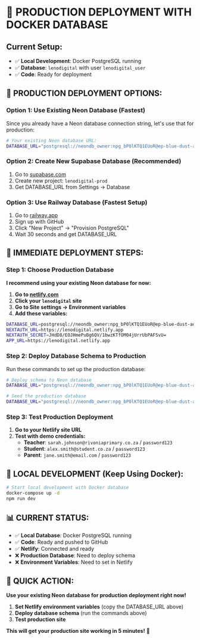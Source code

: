 # 🚀 PRODUCTION DEPLOYMENT WITH DOCKER DATABASE

## Current Setup:
- ✅ **Local Development**: Docker PostgreSQL running
- ✅ **Database**: `lenodigital` with user `lenodigital_user`
- ✅ **Code**: Ready for deployment

## 🎯 PRODUCTION DEPLOYMENT OPTIONS:

### Option 1: Use Existing Neon Database (Fastest)
Since you already have a Neon database connection string, let's use that for production:

```bash
# Your existing Neon database URL:
DATABASE_URL="postgresql://neondb_owner:npg_bP0lKTQ1EUoR@ep-blue-dust-adpzyffd-pooler.c-2.us-east-1.aws.neon.tech/neondb?sslmode=require&channel_binding=require"
```

### Option 2: Create New Supabase Database (Recommended)
1. Go to [supabase.com](https://supabase.com)
2. Create new project: `lenodigital-prod`
3. Get DATABASE_URL from Settings → Database

### Option 3: Use Railway Database (Fastest Setup)
1. Go to [railway.app](https://railway.app)
2. Sign up with GitHub
3. Click "New Project" → "Provision PostgreSQL"
4. Wait 30 seconds and get DATABASE_URL

## 🚀 IMMEDIATE DEPLOYMENT STEPS:

### Step 1: Choose Production Database
**I recommend using your existing Neon database for now:**

1. **Go to [netlify.com](https://netlify.com)**
2. **Click your `lenodigital` site**
3. **Go to Site settings → Environment variables**
4. **Add these variables:**

```bash
DATABASE_URL=postgresql://neondb_owner:npg_bP0lKTQ1EUoR@ep-blue-dust-adpzyffd-pooler.c-2.us-east-1.aws.neon.tech/neondb?sslmode=require&channel_binding=require
NEXTAUTH_URL=https://lenodigital.netlify.app
NEXTAUTH_SECRET=JHdD8/EOJHmePuBg6QV/1bwzKTfOM04jUrrUbPAFSvU=
APP_URL=https://lenodigital.netlify.app
```

### Step 2: Deploy Database Schema to Production
Run these commands to set up the production database:

```bash
# Deploy schema to Neon database
DATABASE_URL="postgresql://neondb_owner:npg_bP0lKTQ1EUoR@ep-blue-dust-adpzyffd-pooler.c-2.us-east-1.aws.neon.tech/neondb?sslmode=require&channel_binding=require" npx prisma db push

# Seed the production database
DATABASE_URL="postgresql://neondb_owner:npg_bP0lKTQ1EUoR@ep-blue-dust-adpzyffd-pooler.c-2.us-east-1.aws.neon.tech/neondb?sslmode=require&channel_binding=require" npm run db:seed
```

### Step 3: Test Production Deployment
1. **Go to your Netlify site URL**
2. **Test with demo credentials:**
   - **Teacher**: `sarah.johnson@rivoniaprimary.co.za` / `password123`
   - **Student**: `alex.smith@student.co.za` / `password123`
   - **Parent**: `jane.smith@email.com` / `password123`

## 🔧 LOCAL DEVELOPMENT (Keep Using Docker):
```bash
# Start local development with Docker database
docker-compose up -d
npm run dev
```

## 📊 CURRENT STATUS:
- ✅ **Local Database**: Docker PostgreSQL running
- ✅ **Code**: Ready and pushed to GitHub
- ✅ **Netlify**: Connected and ready
- ❌ **Production Database**: Need to deploy schema
- ❌ **Environment Variables**: Need to set in Netlify

## 🚨 QUICK ACTION:
**Use your existing Neon database for production deployment right now!**

1. **Set Netlify environment variables** (copy the DATABASE_URL above)
2. **Deploy database schema** (run the commands above)
3. **Test production site**

**This will get your production site working in 5 minutes!** 🚀
